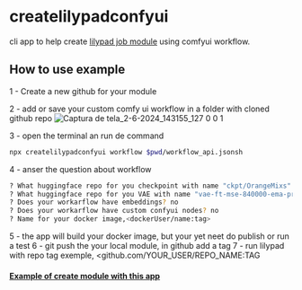 # createlilypadconfyui
cli app to help create [lilypad job module](https://docs.lilypad.tech/lilypad/lilypad-milky-way-reference/build-a-job-module) using comfyui workflow.
## How to use example

1 - Create a new github for your module

2 - add or save your custom comfy ui workflow in a folder with cloned github repo
![Captura de tela_2-6-2024_143155_127 0 0 1](https://github.com/lucasespinosa28/createlilypadconfyui/assets/52639395/e6811a93-744b-419e-aaaf-8cda326d8de3)

3 - open the terminal an run de command
```bash
npx createlilypadconfyui workflow $pwd/workflow_api.jsonsh
```
4 - anser the question about workflow
```bash
? What huggingface repo for you checkpoint with name "ckpt/OrangeMixs":
? What huggingface repo for you VAE with name "vae-ft-mse-840000-ema-pruned.safetensors":
? Does your workarflow have embeddings? no
? Does your workarflow have custom confyui nodes? no
? Name for your docker image,<dockerUser/name:tag>
```

5 - the app will build your docker image, but your yet neet do publish or run a test
6 - git push the your local module, in github add a tag
7 - run lilypad with repo tag exemple, <github.com/YOUR_USER/REPO_NAME:TAG
#### [Example of create module with this app](https://github.com/lucasespinosa28/democonfyuililypad)
